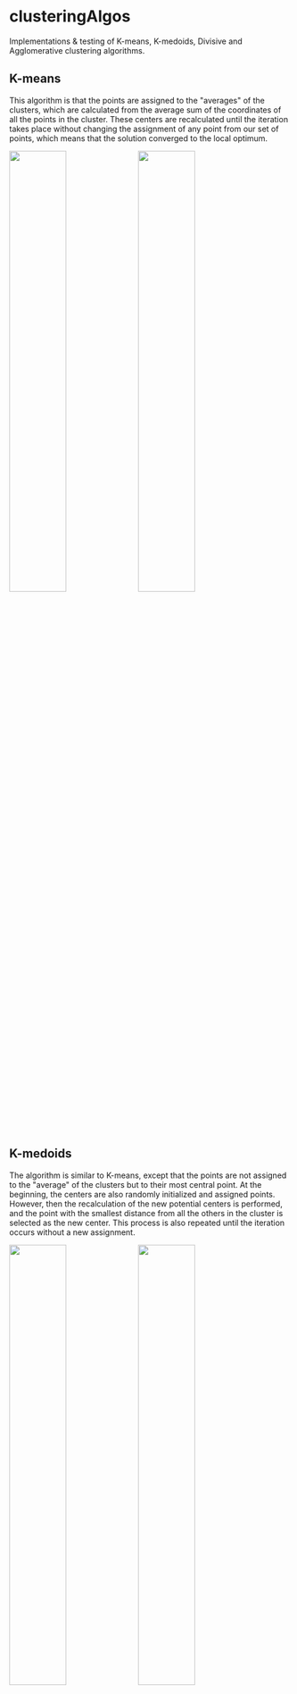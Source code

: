 # clusteringAlgos

Implementations & testing of K-means, K-medoids, Divisive and Agglomerative clustering algorithms.

## K-means

This algorithm is that the points are assigned to the "averages" of the clusters, which are calculated from the average sum of the coordinates of all the points in the cluster. These centers are recalculated until the iteration takes place without changing the assignment of any point from our set of points, which means that the solution converged to the local optimum. 

<img src="https://user-images.githubusercontent.com/20504361/154844668-4270ac85-ab0d-42c8-be22-1d21c80e3f52.gif" style="width:45%;"> <img src="https://user-images.githubusercontent.com/20504361/154844672-3062c236-2f04-400b-8adf-f6c713181bdd.gif" style="width:45%">


## K-medoids

The algorithm is similar to K-means, except that the points are not assigned to the "average" of the clusters but to their most central point. At the beginning, the centers are also randomly initialized and assigned points. However, then the recalculation of the new potential centers is performed, and the point with the smallest distance from all the others in the cluster is selected as the new center. This process is also repeated until the iteration occurs without a new assignment. 

<img src="https://user-images.githubusercontent.com/20504361/154844708-63f1dd17-762a-48f7-82e5-3e9bbc22b54e.gif" style="width:45%;"> <img src="https://user-images.githubusercontent.com/20504361/154844713-25155117-74cd-475e-8ac9-3649cf8d08ab.gif" style="width:45%">


## Agglomerative clustering

Agglomerative clustering is a type of hierarchical clustering that goes from the bottom up. At the beginning of the algorithm, each point is a separate cluster, and each iteration of the algorithm merges the two nearest clusters. The distance between the two clusters can be determined in different ways, I chose Single-linkage, which means that the distance between the two clusters determines the smallest distance between their points. 

<img src="https://user-images.githubusercontent.com/20504361/154844779-b4ca10be-250f-418b-8df9-d2906d087f7f.png" style="width:45%;"> <img src="https://user-images.githubusercontent.com/20504361/154844782-8b55a1e4-633c-4608-a01f-71e01e108ac1.gif" style="width:45%">


## Divisive clustering

Divisional clustering works on the opposite principle as agglomerative. This approach initially treats all points as a single cluster, which is then divided into smaller parts. By using the K-means algorithm for cluster division, an efficient solution is achieved. I always share the cluster with the most points. 

<img src="https://user-images.githubusercontent.com/20504361/154844821-9c70a5bf-cf93-4df5-bfbe-9f2c3d937e37.gif" style="width:45%;"> <img src="https://user-images.githubusercontent.com/20504361/154844826-32e177e0-dba4-49fd-b805-264a0049cc60.gif" style="width:45%">


## Comparison

The graphs below show the trend of decreasing / increasing time intensity with the change of the parameter k. Each algorithm was run at 20,000 points, except for the agglomerative, which was run at only 1,000 points. We see that in the agglomerative clustering, parameter k does not play a role at all. This is because the algorithm iterates n minus k times, so there is only a small difference. However, with K-Means and Division, the trend is increasing, which is again understandable, because the algorithms have to iterate several times, but this time the parameter has more weight. With the K-Medoid algorithm, the trend is declining, because when there are few large clusters, it has to swap many times before the solution converges. 

<img src="https://user-images.githubusercontent.com/20504361/154845150-3160847f-4a56-4582-8524-87fb2c5371de.png" style="width:45%;"> <img src="https://user-images.githubusercontent.com/20504361/154845163-ec8d3a31-6331-4dc1-a960-639adff7f6fc.png" style="width:45%">

<img src="https://user-images.githubusercontent.com/20504361/154845170-11b6ad40-6941-4540-8a89-6df743c22c57.png" style="width:45%;"> <img src="https://user-images.githubusercontent.com/20504361/154845182-e4346915-98cf-4368-97c6-c027561cf995.png" style="width:45%">

By far the best algorithm is K-Means. It is fast and gives relatively good splits. The best distribution was given by the Agglomerative approach, but at a huge time cost, so it cannot be considered effective. Divisional clustering was also nice, but because it always divides clusters, and can not exchange points between clusters does not search a large enough state space. At least not always. K-medoids was the worst, lasting too long for the results. 


